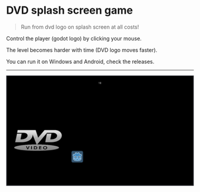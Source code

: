 # DVD splash screen game

>Run from dvd logo on splash screen at all costs!

Control the player (godot logo) by clicking your mouse.

The level becomes harder with time (DVD logo moves faster).

You can run it on Windows and Android, check the releases.

<hr>

![Screenshot](screenshots/screenshot.png)
